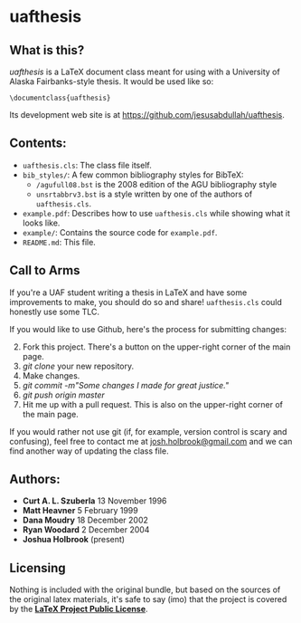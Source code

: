 # uafthesis

## What is this?

*uafthesis* is a LaTeX document class meant for using with a University of Alaska Fairbanks-style thesis. It would be used like so:

    \documentclass{uafthesis}

Its development web site is at <https://github.com/jesusabdullah/uafthesis>.

## Contents:

* `uafthesis.cls`: The class file itself.
* `bib_styles/`: A few common bibliography styles for BibTeX:
    * `/agufull08.bst` is the 2008 edition of the AGU bibliography style
    * `unsrtabbrv3.bst` is a style written by one of the authors of `uafthesis.cls`.
* `example.pdf`: Describes how to use `uafthesis.cls` while showing what it looks like.
* `example/`: Contains the source code for `example.pdf`.
* `README.md`: This file.


## Call to Arms

If you're a UAF student writing a thesis in LaTeX and have some improvements to
make, you should do so and share! `uafthesis.cls` could honestly use some TLC.

If you would like to use Github, here's the process for submitting changes:

2. Fork this project. There's a button on the upper-right corner of the main page.
3. *git clone* your new repository.
4. Make changes.
5. *git commit -m"Some changes I made for great justice."*
6. *git push origin master*
7. Hit me up with a pull request. This is also on the upper-right corner of the main page.

If you would rather not use git (if, for example, version control is scary and
confusing), feel free to contact me at josh.holbrook@gmail.com and we can find 
another way of updating the class file.

## Authors:

* **Curt A. L. Szuberla**   13 November 1996
* **Matt Heavner**           5 February 1999
* **Dana Moudry**           18 December 2002
* **Ryan Woodard**           2 December 2004
* **Joshua Holbrook**              (present)

## Licensing

Nothing is included with the original bundle, but based on the sources of the original latex materials, it's safe to say (imo) that the project is covered by the [**LaTeX Project Public License**](http://www.latex-project.org/lppl.txt).

